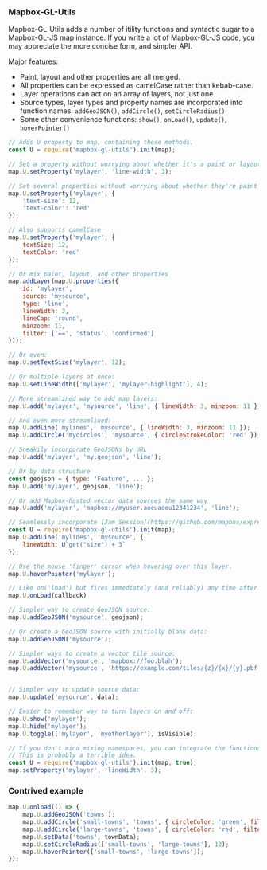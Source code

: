 ### Mapbox-GL-Utils

Mapbox-GL-Utils adds a number of itility functions and syntactic sugar to a Mapbox-GL-JS map instance. If you write a lot of Mapbox-GL-JS code, you may appreciate the more concise form, and simpler API.

Major features:

* Paint, layout and other properties are all merged.
* All properties can be expressed as camelCase rather than kebab-case.
* Layer operations can act on an array of layers, not just one.
* Source types, layer types and property names are incorporated into function names: `addGeoJSON()`, `addCircle()`, `setCircleRadius()`
* Some other convenience functions: `show()`, `onLoad()`, `update()`, `hoverPointer()`

```js
// Adds U property to map, containing these methods.
const U = require('mapbox-gl-utils').init(map);

// Set a property without worrying about whether it's a paint or layout property.
map.U.setProperty('mylayer', 'line-width', 3);

// Set several properties without worrying about whether they're paint or layout
map.U.setProperty('mylayer', {
    'text-size': 12,
    'text-color': 'red'
});

// Also supports camelCase
map.U.setProperty('mylayer', {
    textSize: 12,
    textColor: 'red'
});

// Or mix paint, layout, and other properties
map.addLayer(map.U.properties({
    id: 'mylayer',
    source: 'mysource',
    type: 'line',
    lineWidth: 3,
    lineCap: 'round',
    minzoom: 11,
    filter: ['==', 'status', 'confirmed']
}));

// Or even:
map.U.setTextSize('mylayer', 12);

// Or multiple layers at once:
map.U.setLineWidth(['mylayer', 'mylayer-highlight'], 4);

// More streamlined way to add map layers:
map.U.add('mylayer', 'mysource', 'line', { lineWidth: 3, minzoom: 11 });

// And even more streamlined:
map.U.addLine('mylines', 'mysource', { lineWidth: 3, minzoom: 11 });
map.U.addCircle('mycircles', 'mysource', { circleStrokeColor: 'red' });

// Sneakily incorporate GeoJSONs by URL
map.U.add('mylayer', 'my.geojson', 'line');

// Or by data structure
const geojson = { type: 'Feature', ... };
map.U.add('mylayer', geojson, 'line');

// Or add Mapbox-hosted vector data sources the same way
map.U.add('mylayer', 'mapbox://myuser.aoeuaoeu12341234', 'line');

// Seamlessly incorporate [Jam Session](https://github.com/mapbox/expression-jamsession) expressions:
const U = require('mapbox-gl-utils').init(map);
map.U.addLine('mylines', 'mysource', { 
    lineWidth: U`get("size") + 3`
});

// Use the mouse 'finger' cursor when hovering over this layer.
map.U.hoverPointer('mylayer'); 

// Like on('load') but fires immediately (and reliably) any time after map already loaded.
map.U.onLoad(callback)

// Simpler way to create GeoJSON source:
map.U.addGeoJSON('mysource', geojson);

// Or create a GeoJSON source with initially blank data:
map.U.addGeoJSON('mysource');

// Simpler ways to create a vector tile source:
map.U.addVector('mysource', 'mapbox://foo.blah');
map.U.addVector('mysource', 'https://example.com/tiles/{z}/{x}/{y}.pbf');


// Simpler way to update source data:
map.U.update('mysource', data);

// Easier to remember way to turn layers on and off:
map.U.show('mylayer');
map.U.hide('mylayer');
map.U.toggle(['mylayer', 'myotherlayer'], isVisible);

// If you don't mind mixing namespaces, you can integrate the functions directly onto the map object.
// This is probably a terrible idea.
const U = require('mapbox-gl-utils').init(map, true);
map.setProperty('mylayer', 'lineWidth', 3);
```

### Contrived example
```js
map.U.onload(() => {
    map.U.addGeoJSON('towns');
    map.U.addCircle('small-towns', 'towns', { circleColor: 'green', filter: U`"size" == "small"`});
    map.U.addCircle('large-towns', 'towns', { circleColor: 'red', filter: U`"size" == "large"`});
    map.U.setData('towns', townData);
    map.U.setCircleRadius(['small-towns', 'large-towns'], 12);
    map.U.hoverPointer(['small-towns', 'large-towns']);
});

```


